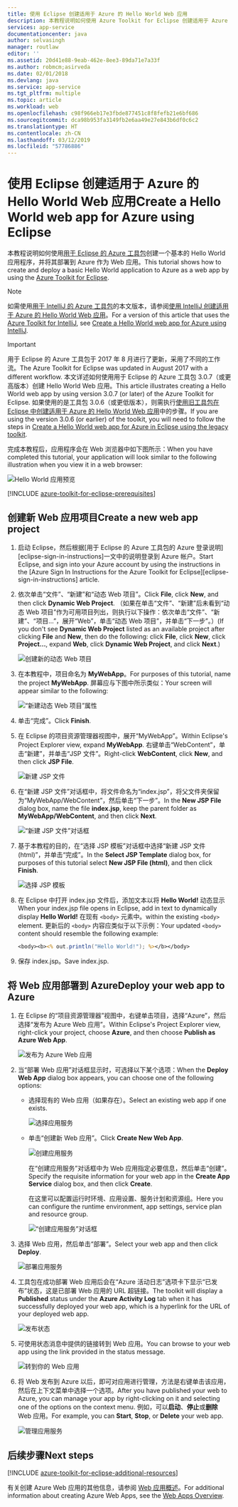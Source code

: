 ```yaml
---
title: 使用 Eclipse 创建适用于 Azure 的 Hello World Web 应用
description: 本教程说明如何使用 Azure Toolkit for Eclipse 创建适用于 Azure 的 Hello World Web 应用。
services: app-service
documentationcenter: java
author: selvasingh
manager: routlaw
editor: ''
ms.assetid: 20d41e88-9eab-462e-8ee3-89da71e7a33f
ms.author: robmcm;asirveda
ms.date: 02/01/2018
ms.devlang: java
ms.service: app-service
ms.tgt_pltfrm: multiple
ms.topic: article
ms.workload: web
ms.openlocfilehash: c98f966eb17e3fbde877451c8f8fefb21e6bf686
ms.sourcegitcommit: dca98b953fa3149fb2e6aa49e27e843b6df0c6c2
ms.translationtype: HT
ms.contentlocale: zh-CN
ms.lasthandoff: 03/12/2019
ms.locfileid: "57786886"
---
```

# <a name="create-a-hello-world-web-app-for-azure-using-eclipse"></a><span data-ttu-id="5fc78-103">使用 Eclipse 创建适用于 Azure 的 Hello World Web 应用</span><span class="sxs-lookup"><span data-stu-id="5fc78-103">Create a Hello World web app for Azure using Eclipse</span></span>

<span data-ttu-id="5fc78-104">本教程说明如何使用[用于 Eclipse 的 Azure 工具包]创建一个基本的 Hello World 应用程序，并将其部署到 Azure 作为 Web 应用。</span><span class="sxs-lookup"><span data-stu-id="5fc78-104">This tutorial shows how to create and deploy a basic Hello World application to Azure as a web app by using the [Azure Toolkit for Eclipse].</span></span>

> [!NOTE]
>
> <span data-ttu-id="5fc78-105">如需使用[用于 IntelliJ 的 Azure 工具包]的本文版本，请参阅[使用 IntelliJ 创建适用于 Azure 的 Hello World Web 应用][intellij-hello-world]。</span><span class="sxs-lookup"><span data-stu-id="5fc78-105">For a version of this article that uses the [Azure Toolkit for IntelliJ], see [Create a Hello World web app for Azure using IntelliJ][intellij-hello-world].</span></span>
>

> [!IMPORTANT]
> 
> <span data-ttu-id="5fc78-106">用于 Eclipse 的 Azure 工具包于 2017 年 8 月进行了更新，采用了不同的工作流。</span><span class="sxs-lookup"><span data-stu-id="5fc78-106">The Azure Toolkit for Eclipse was updated in August 2017 with a different workflow.</span></span> <span data-ttu-id="5fc78-107">本文详述如何使用用于 Eclipse 的 Azure 工具包 3.0.7（或更高版本）创建 Hello World Web 应用。</span><span class="sxs-lookup"><span data-stu-id="5fc78-107">This article illustrates creating a Hello World web app by using version 3.0.7 (or later) of the Azure Toolkit for Eclipse.</span></span> <span data-ttu-id="5fc78-108">如果使用的是工具包 3.0.6（或更低版本），则需执行[使用旧工具包在 Eclipse 中创建适用于 Azure 的 Hello World Web 应用][Legacy Version]中的步骤。</span><span class="sxs-lookup"><span data-stu-id="5fc78-108">If you are using the version 3.0.6 (or earlier) of the toolkit, you will need to follow the steps in [Create a Hello World web app for Azure in Eclipse using the legacy toolkit][Legacy Version].</span></span>
> 

<span data-ttu-id="5fc78-109">完成本教程后，应用程序会在 Web 浏览器中如下图所示：</span><span class="sxs-lookup"><span data-stu-id="5fc78-109">When you have completed this tutorial, your application will look similar to the following illustration when you view it in a web browser:</span></span>

![Hello World 应用预览][browse-web-app]

[!INCLUDE [azure-toolkit-for-eclipse-prerequisites](../includes/azure-toolkit-for-eclipse-prerequisites.md)]

## <a name="create-a-new-web-app-project"></a><span data-ttu-id="5fc78-111">创建新 Web 应用项目</span><span class="sxs-lookup"><span data-stu-id="5fc78-111">Create a new web app project</span></span>

1. <span data-ttu-id="5fc78-112">启动 Eclipse，然后根据[用于 Eclipse 的 Azure 工具包的 Azure 登录说明][eclipse-sign-in-instructions]一文中的说明登录到 Azure 帐户。</span><span class="sxs-lookup"><span data-stu-id="5fc78-112">Start Eclipse, and sign into your Azure account by using the instructions in the [Azure Sign In Instructions for the Azure Toolkit for Eclipse][eclipse-sign-in-instructions] article.</span></span>

1. <span data-ttu-id="5fc78-113">依次单击“文件”、“新建”和“动态 Web 项目”。</span><span class="sxs-lookup"><span data-stu-id="5fc78-113">Click **File**, click **New**, and then click **Dynamic Web Project**.</span></span> <span data-ttu-id="5fc78-114">（如果在单击“文件”、“新建”后未看到“动态 Web 项目”作为可用项目列出，则执行以下操作：依次单击“文件”、“新建”、“项目...”，展开“Web”，单击“动态 Web 项目”，并单击“下一步”。）</span><span class="sxs-lookup"><span data-stu-id="5fc78-114">(If you don't see **Dynamic Web Project** listed as an available project after clicking **File** and **New**, then do the following: click **File**, click **New**, click **Project...**, expand **Web**, click **Dynamic Web Project**, and click **Next**.)</span></span>

   ![创建新的动态 Web 项目][file-new-dynamic-web-project]

2. <span data-ttu-id="5fc78-116">在本教程中，项目命名为 **MyWebApp**。</span><span class="sxs-lookup"><span data-stu-id="5fc78-116">For purposes of this tutorial, name the project **MyWebApp**.</span></span> <span data-ttu-id="5fc78-117">屏幕应与下图中所示类似：</span><span class="sxs-lookup"><span data-stu-id="5fc78-117">Your screen will appear similar to the following:</span></span>
   
   ![“新建动态 Web 项目”属性][dynamic-web-project-properties]

3. <span data-ttu-id="5fc78-119">单击“完成”。</span><span class="sxs-lookup"><span data-stu-id="5fc78-119">Click **Finish**.</span></span>

4. <span data-ttu-id="5fc78-120">在 Eclipse 的项目资源管理器视图中，展开“MyWebApp”。</span><span class="sxs-lookup"><span data-stu-id="5fc78-120">Within Eclipse's Project Explorer view, expand **MyWebApp**.</span></span> <span data-ttu-id="5fc78-121">右键单击“WebContent”，单击“新建”，并单击“JSP 文件”。</span><span class="sxs-lookup"><span data-stu-id="5fc78-121">Right-click **WebContent**, click **New**, and then click **JSP File**.</span></span>

   ![新建 JSP 文件][create-new-jsp-file]

5. <span data-ttu-id="5fc78-123">在“新建 JSP 文件”对话框中，将文件命名为“index.jsp”，将父文件夹保留为“MyWebApp/WebContent”，然后单击“下一步”。</span><span class="sxs-lookup"><span data-stu-id="5fc78-123">In the **New JSP File** dialog box, name the file **index.jsp**, keep the parent folder as **MyWebApp/WebContent**, and then click **Next**.</span></span>

   ![“新建 JSP 文件”对话框][new-jsp-file-dialog]

6. <span data-ttu-id="5fc78-125">基于本教程的目的，在“选择 JSP 模板”对话框中选择“新建 JSP 文件(html)”，并单击“完成”。</span><span class="sxs-lookup"><span data-stu-id="5fc78-125">In the **Select JSP Template** dialog box, for purposes of this tutorial select **New JSP File (html)**, and then click **Finish**.</span></span>

   ![选择 JSP 模板][select-jsp-template]

7. <span data-ttu-id="5fc78-127">在 Eclipse 中打开 index.jsp 文件后，添加文本以将 **Hello World!** 动态显示</span><span class="sxs-lookup"><span data-stu-id="5fc78-127">When your index.jsp file opens in Eclipse, add in text to dynamically display **Hello World!**</span></span> <span data-ttu-id="5fc78-128">在现有 `<body>` 元素中。</span><span class="sxs-lookup"><span data-stu-id="5fc78-128">within the existing `<body>` element.</span></span> <span data-ttu-id="5fc78-129">更新后的 `<body>` 内容应类似于以下示例：</span><span class="sxs-lookup"><span data-stu-id="5fc78-129">Your updated `<body>` content should resemble the following example:</span></span>
   
   ```jsp
   <body><b><% out.println("Hello World!"); %></b></body>
   ```

8. <span data-ttu-id="5fc78-130">保存 index.jsp。</span><span class="sxs-lookup"><span data-stu-id="5fc78-130">Save index.jsp.</span></span>

## <a name="deploy-your-web-app-to-azure"></a><span data-ttu-id="5fc78-131">将 Web 应用部署到 Azure</span><span class="sxs-lookup"><span data-stu-id="5fc78-131">Deploy your web app to Azure</span></span>

1. <span data-ttu-id="5fc78-132">在 Eclipse 的“项目资源管理器”视图中，右键单击项目，选择“Azure”，然后选择“发布为 Azure Web 应用”。</span><span class="sxs-lookup"><span data-stu-id="5fc78-132">Within Eclipse's Project Explorer view, right-click your project, choose **Azure**, and then choose **Publish as Azure Web App**.</span></span>
   
   ![发布为 Azure Web 应用][publish-as-azure-web-app]

1. <span data-ttu-id="5fc78-134">当“部署 Web 应用”对话框显示时，可选择以下某个选项：</span><span class="sxs-lookup"><span data-stu-id="5fc78-134">When the **Deploy Web App** dialog box appears, you can choose one of the following options:</span></span>

   * <span data-ttu-id="5fc78-135">选择现有的 Web 应用（如果存在）。</span><span class="sxs-lookup"><span data-stu-id="5fc78-135">Select an existing web app if one exists.</span></span>

      ![选择应用服务][select-app-service]

   * <span data-ttu-id="5fc78-137">单击“创建新 Web 应用”。</span><span class="sxs-lookup"><span data-stu-id="5fc78-137">Click **Create New Web App**.</span></span>

      ![创建应用服务][create-app-service]

      <span data-ttu-id="5fc78-139">在“创建应用服务”对话框中为 Web 应用指定必要信息，然后单击“创建”。</span><span class="sxs-lookup"><span data-stu-id="5fc78-139">Specify the requisite information for your web app in the **Create App Service** dialog box, and then click **Create**.</span></span>

      <span data-ttu-id="5fc78-140">在这里可以配置运行时环境、应用设置、服务计划和资源组。</span><span class="sxs-lookup"><span data-stu-id="5fc78-140">Here you can configure the runtime environment, app settings, service plan and resource group.</span></span>

      ![“创建应用服务”对话框][create-app-service-dialog]

1. <span data-ttu-id="5fc78-142">选择 Web 应用，然后单击“部署”。</span><span class="sxs-lookup"><span data-stu-id="5fc78-142">Select your web app and then click **Deploy**.</span></span>

   ![部署应用服务][deploy-app-service]

1. <span data-ttu-id="5fc78-144">工具包在成功部署 Web 应用后会在“Azure 活动日志”选项卡下显示“已发布”状态，这是已部署 Web 应用的 URL 超链接。</span><span class="sxs-lookup"><span data-stu-id="5fc78-144">The toolkit will display a **Published** status under the **Azure Activity Log** tab when it has successfully deployed your web app, which is a hyperlink for the URL of your deployed web app.</span></span>

   ![发布状态][publish-status]

1. <span data-ttu-id="5fc78-146">可使用状态消息中提供的链接转到 Web 应用。</span><span class="sxs-lookup"><span data-stu-id="5fc78-146">You can browse to your web app using the link provided in the status message.</span></span>

   ![转到你的 Web 应用][browse-web-app]

1. <span data-ttu-id="5fc78-148">将 Web 发布到 Azure 以后，即可对应用进行管理，方法是右键单击该应用，然后在上下文菜单中选择一个选项。</span><span class="sxs-lookup"><span data-stu-id="5fc78-148">After you have published your web to Azure, you can manage your app by right-clicking on it and selecting one of the options on the context menu.</span></span> <span data-ttu-id="5fc78-149">例如，可以**启动**、**停止**或**删除** Web 应用。</span><span class="sxs-lookup"><span data-stu-id="5fc78-149">For example, you can **Start**, **Stop**, or **Delete** your web app.</span></span>

   ![管理应用服务][manage-app-service]

## <a name="next-steps"></a><span data-ttu-id="5fc78-151">后续步骤</span><span class="sxs-lookup"><span data-stu-id="5fc78-151">Next steps</span></span>

[!INCLUDE [azure-toolkit-for-eclipse-additional-resources](../includes/azure-toolkit-for-eclipse-additional-resources.md)]

<span data-ttu-id="5fc78-152">有关创建 Azure Web 应用的其他信息，请参阅 [Web 应用概述]。</span><span class="sxs-lookup"><span data-stu-id="5fc78-152">For additional information about creating Azure Web Apps, see the [Web Apps Overview].</span></span>

<!-- URL List -->

[用于 Eclipse 的 Azure 工具包]: azure-toolkit-for-eclipse.md
[Azure Toolkit for Eclipse]: azure-toolkit-for-eclipse.md
[用于 IntelliJ 的 Azure 工具包]: ../intellij/azure-toolkit-for-intellij.md
[Azure Toolkit for IntelliJ]: ../intellij/azure-toolkit-for-intellij.md
[intellij-hello-world]: ../intellij/azure-toolkit-for-intellij-create-hello-world-web-app.md
[Web 应用概述]: /azure/app-service/app-service-web-overview
[Web Apps Overview]: /azure/app-service/app-service-web-overview
[Apache Tomcat]: http://tomcat.apache.org/
[Jetty]: http://www.eclipse.org/jetty/
[Legacy Version]: azure-toolkit-for-eclipse-create-hello-world-web-app-legacy-version.md

<!-- IMG List -->

[browse-web-app]: ./media/azure-toolkit-for-eclipse-create-hello-world-web-app/browse-web-app.png
[file-new-dynamic-web-project]: ./media/azure-toolkit-for-eclipse-create-hello-world-web-app/file-new-dynamic-web-project.png
[dynamic-web-project-properties]: ./media/azure-toolkit-for-eclipse-create-hello-world-web-app/dynamic-web-project-properties.png
[create-new-jsp-file]: ./media/azure-toolkit-for-eclipse-create-hello-world-web-app/create-new-jsp-file.png
[new-jsp-file-dialog]: ./media/azure-toolkit-for-eclipse-create-hello-world-web-app/new-jsp-file-dialog.png
[select-jsp-template]: ./media/azure-toolkit-for-eclipse-create-hello-world-web-app/select-jsp-template.png
[publish-as-azure-web-app]: ./media/azure-toolkit-for-eclipse-create-hello-world-web-app/publish-as-azure-web-app.png
[deploy-web-app-dialog]: ./media/azure-toolkit-for-eclipse-create-hello-world-web-app/deploy-web-app-dialog.png
[select-app-service]: ./media/azure-toolkit-for-eclipse-create-hello-world-web-app/select-app-service.png
[create-app-service-dialog]: ./media/azure-toolkit-for-eclipse-create-hello-world-web-app/create-app-service-dialog.png
[publish-status]: ./media/azure-toolkit-for-eclipse-create-hello-world-web-app/publish-status.png
[create-app-service]: ./media/azure-toolkit-for-eclipse-create-hello-world-web-app/create-app-service.png
[deploy-app-service]: ./media/azure-toolkit-for-eclipse-create-hello-world-web-app/deploy-app-service.png
[manage-app-service]: ./media/azure-toolkit-for-eclipse-create-hello-world-web-app/manage-app-service.png
